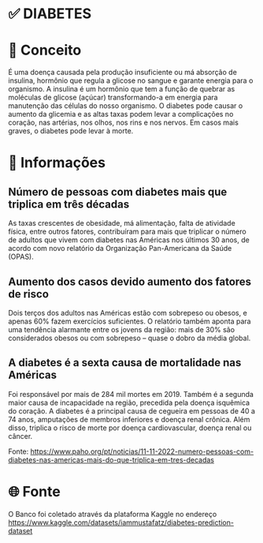 # ✅ DIABETES

# 📖 Conceito

É uma doença causada pela produção insuficiente ou má absorção de insulina, hormônio que regula a glicose no sangue e garante energia para o organismo. A insulina é um hormônio que tem a função de quebrar as moléculas de glicose (açúcar) transformando-a em energia para manutenção das células do nosso organismo. O diabetes pode causar o aumento da glicemia e as altas taxas podem levar a complicações no coração, nas artérias, nos olhos, nos rins e nos nervos. Em casos mais graves, o diabetes pode levar à morte.

# 📖 Informações

## Número de pessoas com diabetes mais que triplica em três décadas 

As taxas crescentes de obesidade, má alimentação, falta de atividade física, entre outros fatores, contribuíram para mais que triplicar o número de adultos que vivem com diabetes nas Américas nos últimos 30 anos, de acordo com novo relatório da Organização Pan-Americana da Saúde (OPAS).

## Aumento dos casos devido aumento dos fatores de risco

Dois terços dos adultos nas Américas estão com sobrepeso ou obesos, e apenas 60% fazem exercícios suficientes. O relatório também aponta para uma tendência alarmante entre os jovens da região: mais de 30% são considerados obesos ou com sobrepeso – quase o dobro da média global.

## A diabetes é a sexta causa de mortalidade nas Américas

Foi responsável por mais de 284 mil mortes em 2019. Também é a segunda maior causa de incapacidade na região, precedida pela doença isquêmica do coração. A diabetes é a principal causa de cegueira em pessoas de 40 a 74 anos, amputações de membros inferiores e doença renal crônica. Além disso, triplica o risco de morte por doença cardiovascular, doença renal ou câncer.

Fonte: https://www.paho.org/pt/noticias/11-11-2022-numero-pessoas-com-diabetes-nas-americas-mais-do-que-triplica-em-tres-decadas

# 🌐 Fonte

O Banco foi coletado através da plataforma Kaggle no endereço https://www.kaggle.com/datasets/iammustafatz/diabetes-prediction-dataset
